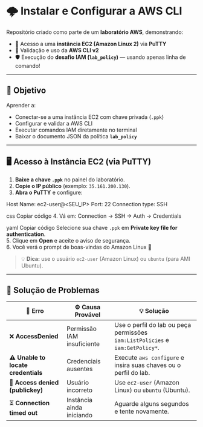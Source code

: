 # 🌩️ Instalar e Configurar a AWS CLI

Repositório criado como parte de um **laboratório AWS**, demonstrando:

- 🚀 Acesso a uma **instância EC2 (Amazon Linux 2)** via **PuTTY**  
- 🧩 Validação e uso da **AWS CLI v2**  
- 🛡️ Execução do **desafio IAM (`lab_policy`)** — usando apenas linha de comando!  

---

## 🎯 Objetivo

Aprender a:

- Conectar-se a uma instância EC2 com chave privada (`.ppk`)  
- Configurar e validar a AWS CLI  
- Executar comandos IAM diretamente no terminal  
- Baixar o documento JSON da política **`lab_policy`**

---

## 🖥️ Acesso à Instância EC2 (via PuTTY)

1. **Baixe a chave `.ppk`** no painel do laboratório.  
2. **Copie o IP público** (exemplo: `35.161.200.130`).  
3. **Abra o PuTTY** e configure:

Host Name: ec2-user@<SEU_IP>
Port: 22
Connection type: SSH

css
Copiar código
4. Vá em:
Connection → SSH → Auth → Credentials

yaml
Copiar código
Selecione sua chave `.ppk` em **Private key file for authentication**.  
5. Clique em **Open** e aceite o aviso de segurança.  
6. Você verá o prompt de boas-vindas do Amazon Linux 🎉  

> 💡 **Dica:** use o usuário `ec2-user` (Amazon Linux) ou `ubuntu` (para AMI Ubuntu).

---


## 💼 Solução de Problemas

| 💬 **Erro** | ⚙️ **Causa Provável** | 💡 **Solução** |
|--------------|------------------------|----------------|
| ❌ **AccessDenied** | Permissão IAM insuficiente | Use o perfil do lab ou peça permissões `iam:ListPolicies` e `iam:GetPolicy*`. |
| ⚠️ **Unable to locate credentials** | Credenciais ausentes | Execute `aws configure` e insira suas chaves ou o perfil do lab. |
| 🚫 **Access denied (publickey)** | Usuário incorreto | Use `ec2-user` (Amazon Linux) ou `ubuntu` (Ubuntu). |
| ⏳ **Connection timed out** | Instância ainda iniciando | Aguarde alguns segundos e tente novamente. |
